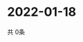 # 2022-01-18
  共 0条

  <!-- BEGIN -->
  <!-- 最后更新时间Tue Jan 18 2022 21:02:49 GMT+0000 (Coordinated Universal Time) -->
  
  <!-- END -->
  
  